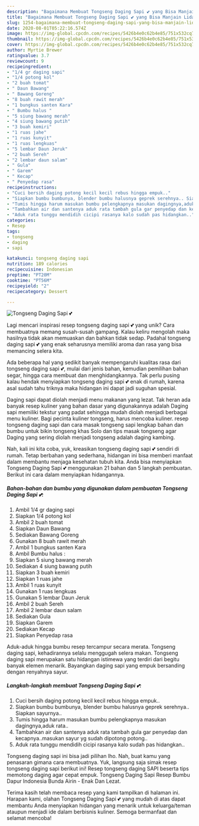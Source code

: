 ```yaml
---
description: "Bagaimana Membuat Tongseng Daging Sapi 💕 yang Bisa Manjain Lidah"
title: "Bagaimana Membuat Tongseng Daging Sapi 💕 yang Bisa Manjain Lidah"
slug: 1254-bagaimana-membuat-tongseng-daging-sapi-yang-bisa-manjain-lidah
date: 2020-08-01T05:22:16.574Z
image: https://img-global.cpcdn.com/recipes/5426b4e0c62b4e85/751x532cq70/tongseng-daging-sapi-💕-foto-resep-utama.jpg
thumbnail: https://img-global.cpcdn.com/recipes/5426b4e0c62b4e85/751x532cq70/tongseng-daging-sapi-💕-foto-resep-utama.jpg
cover: https://img-global.cpcdn.com/recipes/5426b4e0c62b4e85/751x532cq70/tongseng-daging-sapi-💕-foto-resep-utama.jpg
author: Myrtie Brewer
ratingvalue: 3.7
reviewcount: 9
recipeingredient:
- "1/4 gr daging sapi"
- "1/4 potong kol"
- "2 buah tomat"
- " Daun Bawang"
- " Bawang Goreng"
- "8 buah rawit merah"
- "1 bungkus santen Kara"
- " Bumbu halus "
- "5 siung bawang merah"
- "4 siung bawang putih"
- "3 buah kemiri"
- "1 ruas jahe"
- "1 ruas kunyit"
- "1 ruas lengkuas"
- "5 lembar Daun Jeruk"
- "2 buah Sereh"
- "2 lembar daun salam"
- " Gula"
- " Garem"
- " Kecap"
- " Penyedap rasa"
recipeinstructions:
- "Cuci bersih daging potong kecil kecil rebus hingga empuk.."
- "Siapkan bumbu bumbunya, blender bumbu halusnya geprek serehnya.. Siapkan sayurnya.."
- "Tumis hingga harum masukan bumbu pelengkapnya masukan dagingnya,aduk rata.."
- "Tambahkan air dan santenya aduk rata tambah gula gar penyedap dan kecapnya..masukan sayur yg sudah dipotong potong.."
- "Aduk rata tunggu mendidih cicipi rasanya kalo sudah pas hidangkan.."
categories:
- Resep
tags:
- tongseng
- daging
- sapi

katakunci: tongseng daging sapi 
nutrition: 189 calories
recipecuisine: Indonesian
preptime: "PT20M"
cooktime: "PT56M"
recipeyield: "2"
recipecategory: Dessert

---
```



![Tongseng Daging Sapi 💕](https://img-global.cpcdn.com/recipes/5426b4e0c62b4e85/751x532cq70/tongseng-daging-sapi-💕-foto-resep-utama.jpg)

Lagi mencari inspirasi resep tongseng daging sapi 💕 yang unik? Cara membuatnya memang susah-susah gampang. Kalau keliru mengolah maka hasilnya tidak akan memuaskan dan bahkan tidak sedap. Padahal tongseng daging sapi 💕 yang enak seharusnya memiliki aroma dan rasa yang bisa memancing selera kita.

Ada beberapa hal yang sedikit banyak mempengaruhi kualitas rasa dari tongseng daging sapi 💕, mulai dari jenis bahan, kemudian pemilihan bahan segar, hingga cara membuat dan menghidangkannya. Tak perlu pusing kalau hendak menyiapkan tongseng daging sapi 💕 enak di rumah, karena asal sudah tahu triknya maka hidangan ini dapat jadi suguhan spesial.

Daging sapi dapat diolah menjadi menu makanan yang lezat. Tak heran ada banyak resep kuliner yang bahan dasar yang digunakannya adalah Daging sapi memiliki tekstur yang padat sehingga mudah diolah menjadi berbagai menu kuliner. Bagi pecinta kuliner tongseng, harus mencoba kuliner. resep tongseng daging sapi dan cara masak tongseng sapi lengkap bahan dan bumbu untuk bikin tongseng khas Solo dan tips masak tongseng agar Daging yang sering diolah menjadi tongseng adalah daging kambing.


Nah, kali ini kita coba, yuk, kreasikan tongseng daging sapi 💕 sendiri di rumah. Tetap berbahan yang sederhana, hidangan ini bisa memberi manfaat dalam membantu menjaga kesehatan tubuh kita. Anda bisa menyiapkan Tongseng Daging Sapi 💕 menggunakan 21 bahan dan 5 langkah pembuatan. Berikut ini cara dalam menyiapkan hidangannya.

<!--inarticleads1-->

##### Bahan-bahan dan bumbu yang digunakan dalam pembuatan Tongseng Daging Sapi 💕:

1. Ambil 1/4 gr daging sapi
1. Siapkan 1/4 potong kol
1. Ambil 2 buah tomat
1. Siapkan  Daun Bawang
1. Sediakan  Bawang Goreng
1. Gunakan 8 buah rawit merah
1. Ambil 1 bungkus santen Kara
1. Ambil  Bumbu halus :
1. Siapkan 5 siung bawang merah
1. Sediakan 4 siung bawang putih
1. Siapkan 3 buah kemiri
1. Siapkan 1 ruas jahe
1. Ambil 1 ruas kunyit
1. Gunakan 1 ruas lengkuas
1. Gunakan 5 lembar Daun Jeruk
1. Ambil 2 buah Sereh
1. Ambil 2 lembar daun salam
1. Sediakan  Gula
1. Siapkan  Garem
1. Sediakan  Kecap
1. Siapkan  Penyedap rasa


Aduk-aduk hingga bumbu resep tercampur secara merata. Tongseng daging sapi, kehadirannya selalu menggugah selera makan. Tongseng daging sapi merupakan satu hidangan istimewa yang terdiri dari begitu banyak elemen menarik. Bayangkan daging sapi yang empuk bersanding dengan renyahnya sayur. 

<!--inarticleads2-->

##### Langkah-langkah membuat Tongseng Daging Sapi 💕:

1. Cuci bersih daging potong kecil kecil rebus hingga empuk..
1. Siapkan bumbu bumbunya, blender bumbu halusnya geprek serehnya.. Siapkan sayurnya..
1. Tumis hingga harum masukan bumbu pelengkapnya masukan dagingnya,aduk rata..
1. Tambahkan air dan santenya aduk rata tambah gula gar penyedap dan kecapnya..masukan sayur yg sudah dipotong potong..
1. Aduk rata tunggu mendidih cicipi rasanya kalo sudah pas hidangkan..


Tongseng daging sapi ini bisa jadi pilihan lho. Nah, buat kamu yang penasaran gimana cara membuatnya. Yuk, langsung saja simak resep tongseng daging sapi berikut ini! Resep tongseng daging SAPI beserta tips memotong daging agar cepat empuk. Tongseng Daging Sapi Resep Bumbu Dapur Indonesia Bunda Airin - Enak Dan Lezat. 

Terima kasih telah membaca resep yang kami tampilkan di halaman ini. Harapan kami, olahan Tongseng Daging Sapi 💕 yang mudah di atas dapat membantu Anda menyiapkan hidangan yang menarik untuk keluarga/teman ataupun menjadi ide dalam berbisnis kuliner. Semoga bermanfaat dan selamat mencoba!
